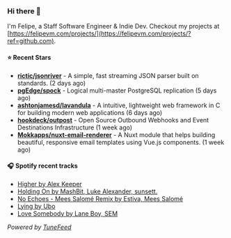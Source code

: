 ### Hi there 👋

I'm Felipe, a Staff Software Engineer & Indie Dev. Checkout my projects at [https://felipevm.com/projects/](https://felipevm.com/projects/?ref=github.com).

#### ⭐ Recent Stars
- **[rictic/jsonriver](https://github.com/rictic/jsonriver)** - A simple, fast streaming JSON parser built on standards. (2 days ago)
- **[pgEdge/spock](https://github.com/pgEdge/spock)** - Logical multi-master PostgreSQL replication (5 days ago)
- **[ashtonjamesd/lavandula](https://github.com/ashtonjamesd/lavandula)** - A intuitive, lightweight web framework in C for building modern web applications (6 days ago)
- **[hookdeck/outpost](https://github.com/hookdeck/outpost)** - Open Source Outbound Webhooks and Event Destinations Infrastructure (1 week ago)
- **[Mokkapps/nuxt-email-renderer](https://github.com/Mokkapps/nuxt-email-renderer)** - A Nuxt module that helps building beautiful, responsive email templates using Vue.js components. (1 week ago)

#### 🎧 Spotify recent tracks
- [Higher by Alex Keeper](https://open.spotify.com/track/3Qq3pa10jbYlZiCT6p4OGO)
- [Holding On by MashBit, Luke Alexander, sunsett.](https://open.spotify.com/track/70cc5nSWcRNCnsRt9A3b9Z)
- [No Echoes - Mees Salomé Remix by Estiva, Mees Salomé](https://open.spotify.com/track/5v3YS7PTe6UFrIkm8Tvkkh)
- [Lying by Ubo](https://open.spotify.com/track/7Gzepfu9hyKve52N2BGgrI)
- [Love Somebody by Lane Boy, SEM](https://open.spotify.com/track/6XZrUzHnQiZ2KJKc7EoNN2)

_Powered by [TuneFeed](https://tunefeed.app?ref=github.com)_
